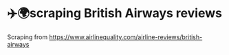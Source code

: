 # ✈️🌍scraping British Airways reviews
Scraping from https://www.airlinequality.com/airline-reviews/british-airways
